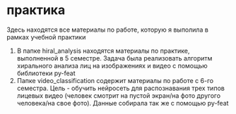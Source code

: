 # практика

Здесь находятся все материалы по работе, которую я выполила в рамках учебной практики 
1. В папке hiral_analysis находятся материалы по практике, выполненной в 5 семестре. Задача была реализовать алгоритм хирального анализа лиц на изображениях и видео с помощью библиотеки py-feat
2. Папке video_classification содержит материалы по работе с 6-го семестра. Цель - обучить нейросеть для распознавания трех типов лицевых видео (человек смотрит на пустой экран/на фото другого человека/на свое фото). Данные собирала так же с помощью py-feat 
